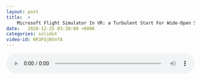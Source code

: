 ```yaml
---
layout: post
title:  >
    Microsoft Flight Simulator In VR: a Turbulent Start For Wide-Open Skies
date:   2020-12-25 03:30:00 +0000
categories: solidot
video-id: 6R3FUjNVnfA
---
```


<audio src="/assets/06e05c6b0f71b9e20797f5257965a65c.mp3" style="width: 100%;" controls></audio>

